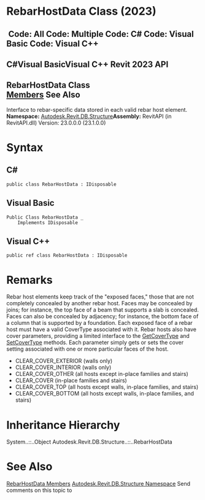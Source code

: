 # RebarHostData Class (2023)

﻿
 Code: All Code: Multiple Code: C# Code: Visual Basic Code: Visual C++   
---  
C#Visual BasicVisual C++
Revit 2023 API  
---  
RebarHostData Class  
[Members](ae82ed13-a781-0e4f-e218-16abc2da188d.md "RebarHostData Members") See Also  
---  
Interface to rebar-specific data stored in each valid rebar host element. 
**Namespace:** [Autodesk.Revit.DB.Structure](d586b341-f687-9d90-e96d-255806b7d4fc.md "Autodesk.Revit.DB.Structure Namespace")**Assembly:** RevitAPI (in RevitAPI.dll) Version: 23.0.0.0 (23.1.0.0)
# Syntax
C#  
---  
```text
public class RebarHostData : IDisposable
```
  
Visual Basic  
---  
```text
Public Class RebarHostData _
	Implements IDisposable
```
  
Visual C++  
---  
```text
public ref class RebarHostData : IDisposable
```
  
# Remarks
Rebar host elements keep track of the "exposed faces," those that are not completely concealed by another rebar host. Faces may be concealed by joins; for instance, the top face of a beam that supports a slab is concealed. Faces can also be concealed by adjacency; for instance, the bottom face of a column that is supported by a foundation. Each exposed face of a rebar host must have a valid CoverType associated with it.
Rebar hosts also have cover parameters, providing a limited interface to the [GetCoverType](4d952f72-42b5-88f1-0788-7e64ff6589bb.md "GetCoverType Method") and [SetCoverType](58674efc-3bf7-d999-78c8-3a490bb601f0.md "SetCoverType Method") methods. Each parameter simply gets or sets the cover setting associated with one or more particular faces of the host.
  * CLEAR_COVER_EXTERIOR (walls only)
  * CLEAR_COVER_INTERIOR (walls only)
  * CLEAR_COVER_OTHER (all hosts except in-place families and stairs)
  * CLEAR_COVER (in-place families and stairs)
  * CLEAR_COVER_TOP (all hosts except walls, in-place families, and stairs)
  * CLEAR_COVER_BOTTOM (all hosts except walls, in-place families, and stairs)

# Inheritance Hierarchy
System..::..Object Autodesk.Revit.DB.Structure..::..RebarHostData
# See Also
[RebarHostData Members](ae82ed13-a781-0e4f-e218-16abc2da188d.md "RebarHostData Members")
[Autodesk.Revit.DB.Structure Namespace](d586b341-f687-9d90-e96d-255806b7d4fc.md "Autodesk.Revit.DB.Structure Namespace")
Send comments on this topic to 